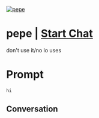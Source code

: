 
[![pepe](https://flow-prompt-covers.s3.us-west-1.amazonaws.com/icon/Abstract/i12.png)](https://gptcall.net/chat.html?data=%7B%22contact%22%3A%7B%22id%22%3A%22yyGEkNozmni85l7ABW9NL%22%2C%22flow%22%3Atrue%7D%7D)
# pepe | [Start Chat](https://gptcall.net/chat.html?data=%7B%22contact%22%3A%7B%22id%22%3A%22yyGEkNozmni85l7ABW9NL%22%2C%22flow%22%3Atrue%7D%7D)
don't use it/no lo uses

# Prompt

```
hi
```

## Conversation




